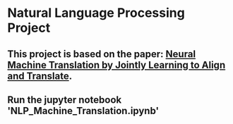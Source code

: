 # Natural Language Processing Project
## This project is based on the paper: [Neural Machine Translation by Jointly Learning to Align and Translate](https://arxiv.org/abs/1409.0473).
## Run the jupyter notebook 'NLP_Machine_Translation.ipynb'
